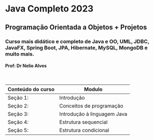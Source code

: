 # Java Completo 2023
## Programação Orientada a Objetos + Projetos
### Curso mais didático e completo de Java e OO, UML, JDBC, JavaFX, Spring Boot, JPA, Hibernate, MySQL, MongoDB e muito mais.
#### Prof: Dr Nelio Alves
<br/>

Conteúdo do curso  | Modulo
--------- | ------
Seção 1:  | Introdução
Seção 2:  | Conceitos de programação
Seção 3:  | Introdução à linguagem Java
Seção 4:  | Estrutura sequencial
Seção 5:  | Estrutura condicional